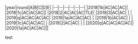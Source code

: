 |year|round|A|B|C|D|E|
|--|--|--|--|--|--|
|2018|1b|AC|AC|AC||
|2018|1c|AC|AC|AC||
|2018|2|AC|AC|AC|TLE|
|2018|3|AC|AC| | |
|2019|q|AC|AC|AC|AC|
|2019|1a|AC|AC|AC| |
|2019|1b|AC|AC|  | |
|2019|1c|AC|AC|AC| |
|2019|2|AC|AC| | |
|2020|q|AC|AC|AC|AC||
|2020|1a|AC|AC|AC|||

test